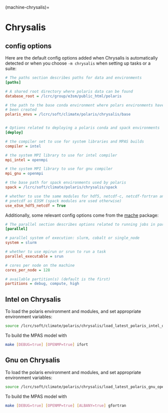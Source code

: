 (machine-chrysalis)=

# Chrysalis

## config options

Here are the default config options added when Chrysalis is automatically
detected or when you choose `-m chrysalis` when setting up tasks or a
suite:

```cfg
# The paths section describes paths for data and environments
[paths]

# A shared root directory where polaris data can be found
database_root = /lcrc/group/e3sm/public_html/polaris

# the path to the base conda environment where polars environments have
# been created
polaris_envs = /lcrc/soft/climate/polaris/chrysalis/base


# Options related to deploying a polaris conda and spack environments
[deploy]

# the compiler set to use for system libraries and MPAS builds
compiler = intel

# the system MPI library to use for intel compiler
mpi_intel = openmpi

# the system MPI library to use for gnu compiler
mpi_gnu = openmpi

# the base path for spack environments used by polaris
spack = /lcrc/soft/climate/polaris/chrysalis/spack

# whether to use the same modules for hdf5, netcdf-c, netcdf-fortran and
# pnetcdf as E3SM (spack modules are used otherwise)
use_e3sm_hdf5_netcdf = True
```

Additionally, some relevant config options come from the
[mache](https://github.com/E3SM-Project/mache/) package:

```cfg
# The parallel section describes options related to running jobs in parallel
[parallel]

# parallel system of execution: slurm, cobalt or single_node
system = slurm

# whether to use mpirun or srun to run a task
parallel_executable = srun

# cores per node on the machine
cores_per_node = 128

# available partition(s) (default is the first)
partitions = debug, compute, high
```

## Intel on Chrysalis

To load the polaris environment and modules, and set appropriate environment
variables:

```bash
source /lcrc/soft/climate/polaris/chrysalis/load_latest_polaris_intel_openmpi.sh
```

To build the MPAS model with

```bash
make [DEBUG=true] [OPENMP=true] ifort
```

## Gnu on Chrysalis

To load the polaris environment and modules, and set appropriate environment
variables:

```bash
source /lcrc/soft/climate/polaris/chrysalis/load_latest_polaris_gnu_openmpi.sh
```

To build the MPAS model with

```bash
make [DEBUG=true] [OPENMP=true] [ALBANY=true] gfortran
```
